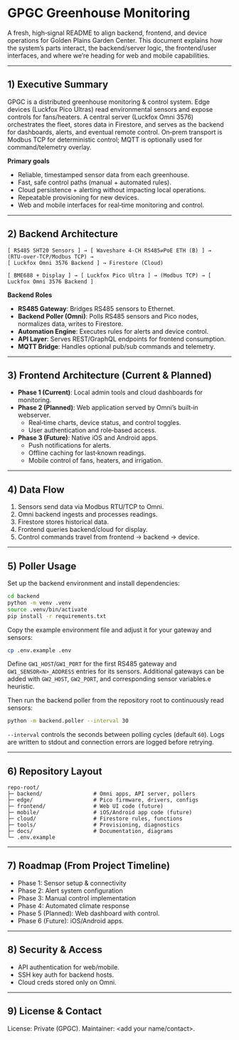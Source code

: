 # GPGC Greenhouse Monitoring

A fresh, high‑signal README to align backend, frontend, and device operations for Golden Plains Garden Center. This document explains how the system’s parts interact, the backend/server logic, the frontend/user interfaces, and where we’re heading for web and mobile capabilities.

---

## 1) Executive Summary
GPGC is a distributed greenhouse monitoring & control system. Edge devices (Luckfox Pico Ultras) read environmental sensors and expose controls for fans/heaters. A central server (Luckfox Omni 3576) orchestrates the fleet, stores data in Firestore, and serves as the backend for dashboards, alerts, and eventual remote control. On‑prem transport is Modbus TCP for deterministic control; MQTT is optionally used for command/telemetry overlay.

**Primary goals**
- Reliable, timestamped sensor data from each greenhouse.
- Fast, safe control paths (manual + automated rules).
- Cloud persistence + alerting without impacting local operations.
- Repeatable provisioning for new devices.
- Web and mobile interfaces for real‑time monitoring and control.

---

## 2) Backend Architecture
```
[ RS485 SHT20 Sensors ] → [ Waveshare 4‑CH RS485⇄PoE ETH (B) ] → (RTU‑over‑TCP/Modbus TCP) →
[ Luckfox Omni 3576 Backend ] → Firestore (Cloud)

[ BME688 + Display ] → [ Luckfox Pico Ultra ] → (Modbus TCP) → [ Luckfox Omni 3576 Backend ]
```
**Backend Roles**
- **RS485 Gateway**: Bridges RS485 sensors to Ethernet.
- **Backend Poller (Omni)**: Polls RS485 sensors and Pico nodes, normalizes data, writes to Firestore.
- **Automation Engine**: Executes rules for alerts and device control.
- **API Layer**: Serves REST/GraphQL endpoints for frontend consumption.
- **MQTT Bridge**: Handles optional pub/sub commands and telemetry.

---

## 3) Frontend Architecture (Current & Planned)
- **Phase 1 (Current)**: Local admin tools and cloud dashboards for monitoring.
- **Phase 2 (Planned)**: Web application served by Omni’s built‑in webserver.
  - Real‑time charts, device status, and control toggles.
  - User authentication and role‑based access.
- **Phase 3 (Future)**: Native iOS and Android apps.
  - Push notifications for alerts.
  - Offline caching for last‑known readings.
  - Mobile control of fans, heaters, and irrigation.

---

## 4) Data Flow
1. Sensors send data via Modbus RTU/TCP to Omni.
2. Omni backend ingests and processes readings.
3. Firestore stores historical data.
4. Frontend queries backend/cloud for display.
5. Control commands travel from frontend → backend → device.

---

## 5) Poller Usage
Set up the backend environment and install dependencies:

```bash
cd backend
python -m venv .venv
source .venv/bin/activate
pip install -r requirements.txt
```

Copy the example environment file and adjust it for your gateway and sensors:

```bash
cp .env.example .env
```

Define `GW1_HOST`/`GW1_PORT` for the first RS485 gateway and
`GW1_SENSOR<N>_ADDRESS` entries for its sensors. Additional gateways can be
added with `GW2_HOST`, `GW2_PORT`, and corresponding sensor variables.e heuristic.

Then run the backend poller from the repository root to continuously read sensors:

```bash
python -m backend.poller --interval 30
```

`--interval` controls the seconds between polling cycles (default `60`). Logs
are written to stdout and connection errors are logged before retrying.

---

## 6) Repository Layout
```
repo-root/
├─ backend/                # Omni apps, API server, pollers
├─ edge/                   # Pico firmware, drivers, configs
├─ frontend/               # Web UI code (future)
├─ mobile/                 # iOS/Android app code (future)
├─ cloud/                  # Firestore rules, functions
├─ tools/                  # Provisioning, diagnostics
├─ docs/                   # Documentation, diagrams
└─ .env.example
```

---

## 7) Roadmap (From Project Timeline)
- Phase 1: Sensor setup & connectivity
- Phase 2: Alert system configuration
- Phase 3: Manual control implementation
- Phase 4: Automated climate response
- Phase 5 (Planned): Web dashboard with control.
- Phase 6 (Future): iOS/Android apps.

---

## 8) Security & Access
- API authentication for web/mobile.
- SSH key auth for backend hosts.
- Cloud creds stored only on Omni.

---

## 9) License & Contact
License: Private (GPGC). Maintainer: <add your name/contact>.
